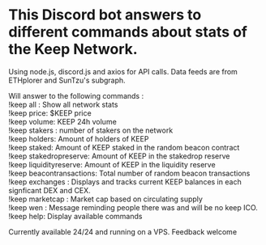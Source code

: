 # This Discord bot answers to different commands about stats of the Keep Network.

Using node.js, discord.js and axios for API calls.
Data feeds are from ETHplorer and SunTzu's subgraph.

Will answer to the following commands :\
!keep all : Show all network stats\
!keep price: $KEEP price\
!keep volume: KEEP 24h volume \
!keep stakers : number of stakers on the network \
!keep holders: Amount of holders of KEEP \
!keep staked: Amount of KEEP staked in the random beacon contract \
!keep stakedropreserve: Amount of KEEP in the stakedrop reserve \
!keep liquidityreserve: Amount of KEEP in the liquidity reserve \
!keep beacontransactions: Total number of random beacon transactions \
!keep exchanges : Displays and tracks current KEEP balances in each signficant DEX and CEX. \
!keep marketcap : Market cap based on circulating supply \
!keep wen : Message reminding people there was and will be no keep ICO. \
!keep help: Display available commands 

Currently available 24/24 and running on a VPS. Feedback welcome

